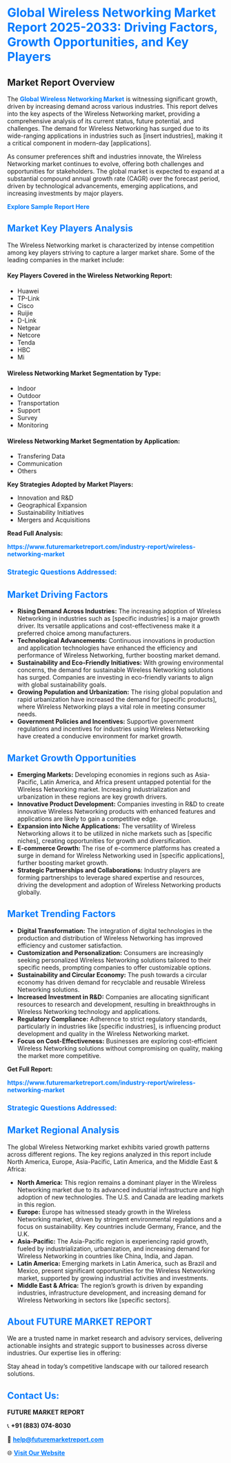<h1 style="color: #007BFF;">Global Wireless Networking Market Report 2025-2033: Driving Factors, Growth Opportunities, and Key Players</h1>

<section id="overview">
<h2>Market Report Overview</h2>
<p>The <a href="https://www.futuremarketreport.com/industry-report/wireless-networking-market" style="color: #007BFF; text-decoration: none;"><strong>Global Wireless Networking Market</strong></a> is witnessing significant growth, driven by increasing demand across various industries. This report delves into the key aspects of the Wireless Networking market, providing a comprehensive analysis of its current status, future potential, and challenges. The demand for Wireless Networking has surged due to its wide-ranging applications in industries such as [insert industries], making it a critical component in modern-day [applications].</p>
<p>As consumer preferences shift and industries innovate, the Wireless Networking market continues to evolve, offering both challenges and opportunities for stakeholders. The global market is expected to expand at a substantial compound annual growth rate (CAGR) over the forecast period, driven by technological advancements, emerging applications, and increasing investments by major players.</p>
</section>

<section id="overview">
<p><a href="https://www.futuremarketreport.com/request-sample/reportId=63871" style="color: #007BFF; text-decoration: none;"><strong>Explore Sample Report Here</strong></a></p>
</section>

<section id="key-players">
<h2 style="color: #007BFF;">Market Key Players Analysis</h2>
<p>The Wireless Networking market is characterized by intense competition among key players striving to capture a larger market share. Some of the leading companies in the market include:</p>
<h4>Key Players Covered in the Wireless Networking Report:</h4>
<ul><li>Huawei</li><li>TP-Link</li><li>Cisco</li><li>Ruijie</li><li>D-Link</li><li>Netgear</li><li>Netcore</li><li>Tenda</li><li>HBC</li><li>Mi</li></ul>
<h4>Wireless Networking Market Segmentation by Type:</h4>
<ul><li>Indoor</li><li>Outdoor</li><li>Transportation</li><li>Support</li><li>Survey</li><li>Monitoring</li></ul>

<h4>Wireless Networking Market Segmentation by Application:</h4>
<ul><li>Transfering Data</li><li>Communication</li><li>Others</li></ul>
<p><strong>Key Strategies Adopted by Market Players:</strong></p>
<ul>
<li>Innovation and R&D</li>
<li>Geographical Expansion</li>
<li>Sustainability Initiatives</li>
<li>Mergers and Acquisitions</li>
</ul>
</section>

<section>
<p><strong>Read Full Analysis: </strong></p><a href="https://www.futuremarketreport.com/industry-report/wireless-networking-market" style="color: #007BFF; text-decoration: none;"><strong>https://www.futuremarketreport.com/industry-report/wireless-networking-market</strong></a>
<h3 style="color: #007BFF;">Strategic Questions Addressed:</h3>
</section>

<section id="driving-factors">
<h2 style="color: #007BFF;">Market Driving Factors</h2>
<ul>
<li><strong>Rising Demand Across Industries:</strong> The increasing adoption of Wireless Networking in industries such as [specific industries] is a major growth driver. Its versatile applications and cost-effectiveness make it a preferred choice among manufacturers.</li>
<li><strong>Technological Advancements:</strong> Continuous innovations in production and application technologies have enhanced the efficiency and performance of Wireless Networking, further boosting market demand.</li>
<li><strong>Sustainability and Eco-Friendly Initiatives:</strong> With growing environmental concerns, the demand for sustainable Wireless Networking solutions has surged. Companies are investing in eco-friendly variants to align with global sustainability goals.</li>
<li><strong>Growing Population and Urbanization:</strong> The rising global population and rapid urbanization have increased the demand for [specific products], where Wireless Networking plays a vital role in meeting consumer needs.</li>
<li><strong>Government Policies and Incentives:</strong> Supportive government regulations and incentives for industries using Wireless Networking have created a conducive environment for market growth.</li>
</ul>
</section>

<section id="growth-opportunities">
<h2 style="color: #007BFF;">Market Growth Opportunities</h2>
<ul>
<li><strong>Emerging Markets:</strong> Developing economies in regions such as Asia-Pacific, Latin America, and Africa present untapped potential for the Wireless Networking market. Increasing industrialization and urbanization in these regions are key growth drivers.</li>
<li><strong>Innovative Product Development:</strong> Companies investing in R&D to create innovative Wireless Networking products with enhanced features and applications are likely to gain a competitive edge.</li>
<li><strong>Expansion into Niche Applications:</strong> The versatility of Wireless Networking allows it to be utilized in niche markets such as [specific niches], creating opportunities for growth and diversification.</li>
<li><strong>E-commerce Growth:</strong> The rise of e-commerce platforms has created a surge in demand for Wireless Networking used in [specific applications], further boosting market growth.</li>
<li><strong>Strategic Partnerships and Collaborations:</strong> Industry players are forming partnerships to leverage shared expertise and resources, driving the development and adoption of Wireless Networking products globally.</li>
</ul>
</section>

<section id="trending-factors">
<h2 style="color: #007BFF;">Market Trending Factors</h2>
<ul>
<li><strong>Digital Transformation:</strong> The integration of digital technologies in the production and distribution of Wireless Networking has improved efficiency and customer satisfaction.</li>
<li><strong>Customization and Personalization:</strong> Consumers are increasingly seeking personalized Wireless Networking solutions tailored to their specific needs, prompting companies to offer customizable options.</li>
<li><strong>Sustainability and Circular Economy:</strong> The push towards a circular economy has driven demand for recyclable and reusable Wireless Networking solutions.</li>
<li><strong>Increased Investment in R&D:</strong> Companies are allocating significant resources to research and development, resulting in breakthroughs in Wireless Networking technology and applications.</li>
<li><strong>Regulatory Compliance:</strong> Adherence to strict regulatory standards, particularly in industries like [specific industries], is influencing product development and quality in the Wireless Networking market.</li>
<li><strong>Focus on Cost-Effectiveness:</strong> Businesses are exploring cost-efficient Wireless Networking solutions without compromising on quality, making the market more competitive.</li>
</ul>
</section>

<section>
<p><strong>Get Full Report: </strong></p><a href="https://www.futuremarketreport.com/industry-report/wireless-networking-market" style="color: #007BFF; text-decoration: none;"><strong>https://www.futuremarketreport.com/industry-report/wireless-networking-market</strong></a>
<h3 style="color: #007BFF;">Strategic Questions Addressed:</h3>
</section>


<section id="regional-analysis">
<h2 style="color: #007BFF;">Market Regional Analysis</h2>
<p>The global Wireless Networking market exhibits varied growth patterns across different regions. The key regions analyzed in this report include North America, Europe, Asia-Pacific, Latin America, and the Middle East & Africa:</p>
<ul>
<li><strong>North America:</strong> This region remains a dominant player in the Wireless Networking market due to its advanced industrial infrastructure and high adoption of new technologies. The U.S. and Canada are leading markets in this region.</li>
<li><strong>Europe:</strong> Europe has witnessed steady growth in the Wireless Networking market, driven by stringent environmental regulations and a focus on sustainability. Key countries include Germany, France, and the U.K.</li>
<li><strong>Asia-Pacific:</strong> The Asia-Pacific region is experiencing rapid growth, fueled by industrialization, urbanization, and increasing demand for Wireless Networking in countries like China, India, and Japan.</li>
<li><strong>Latin America:</strong> Emerging markets in Latin America, such as Brazil and Mexico, present significant opportunities for the Wireless Networking market, supported by growing industrial activities and investments.</li>
<li><strong>Middle East & Africa:</strong> The region’s growth is driven by expanding industries, infrastructure development, and increasing demand for Wireless Networking in sectors like [specific sectors].</li>
</ul>
</section>

<footer>
<h2 style="color: #007BFF;">About FUTURE MARKET REPORT</h2>
<p>We are a trusted name in market research and advisory services, delivering actionable insights and strategic support to businesses across diverse industries. Our expertise lies in offering:</p>

<p>Stay ahead in today’s competitive landscape with our tailored research solutions.</p>

<h2 style="color: #007BFF;">Contact Us:</h2>
<p><strong>FUTURE MARKET REPORT</strong></p>
<p>📞 <strong>+91 (883) 074-8030</strong></p>
<p>📧 <strong><a href="mailto:help@futuremarketreport.com" style="color: #007BFF;">help@futuremarketreport.com</a></strong></p>
<p>🌐 <strong><a href="https://www.futuremarketreport.com/" style="color: #007BFF;">Visit Our Website</a></strong></p>
</footer>